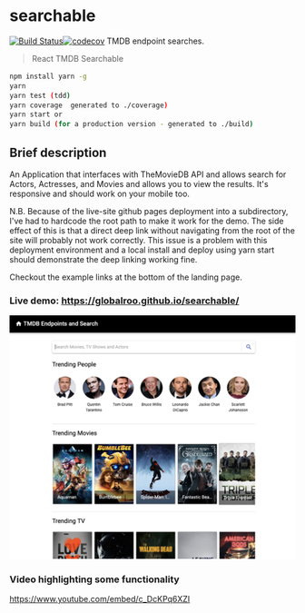 # searchable
[![Build Status](https://travis-ci.org/globalroo/searchable.svg?branch=master)](https://travis-ci.org/globalroo/searchable)[![codecov](https://codecov.io/gh/globalroo/searchable/branch/master/graph/badge.svg)](https://codecov.io/gh/globalroo/searchable)
TMDB endpoint searches.

> React TMDB Searchable

```sh
npm install yarn -g
yarn
yarn test (tdd)
yarn coverage  generated to ./coverage)
yarn start or
yarn build (for a production version - generated to ./build)
```
## Brief description

An Application that interfaces with TheMovieDB API and allows search for Actors, Actresses, and Movies and allows you to view the results. It's responsive and should work on your mobile too.

N.B. Because of the live-site github pages deployment into a subdirectory, I've had to hardcode the root path to make it work for the demo. The side effect of this is that a direct deep link without navigating from the root of the site will probably not work correctly. This issue is a problem with this deployment environment and a local install and deploy using yarn start should demonstrate the deep linking working fine.

Checkout the example links at the bottom of the landing page.

### Live demo: https://globalroo.github.io/searchable/

![Screenshot](/screenshot.png)

### Video highlighting some functionality
https://www.youtube.com/embed/c_DcKPq6XZI